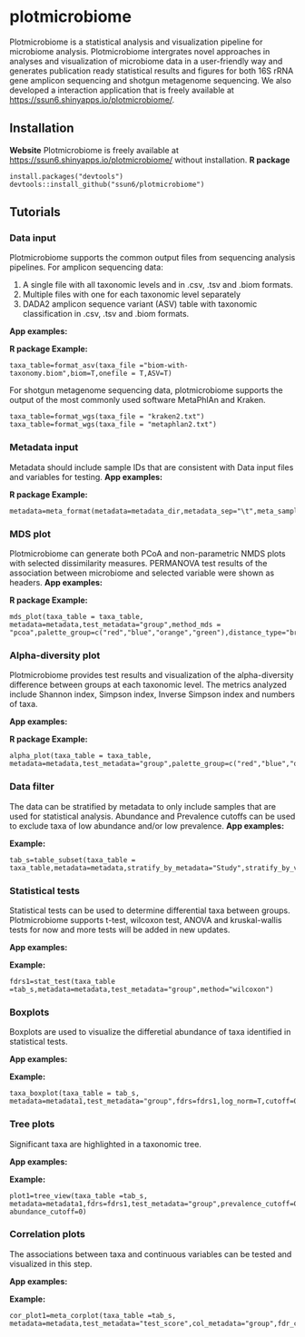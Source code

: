 # plotmicrobiome
Plotmicrobiome is a statistical analysis and visualization pipeline for microbiome analysis. Plotmicrobiome intergrates novel approaches in analyses and visualization of microbiome data in a user-friendly way and generates publication ready statistical results and figures for both 16S rRNA gene amplicon sequencing and shotgun metagenome sequencing. We also developed a interaction application that is freely available at https://ssun6.shinyapps.io/plotmicrobiome/. 

## Installation
**Website**
Plotmicrobiome is freely available at https://ssun6.shinyapps.io/plotmicrobiome/ without installation. 
**R package**
```
install.packages("devtools")
devtools::install_github("ssun6/plotmicrobiome")
```
## Tutorials
### Data input
Plotmicrobiome supports the common output files from sequencing analysis pipelines.
For amplicon sequencing data:
1. A single file with all taxonomic levels and in .csv, .tsv and .biom formats.
2. Multiple files with one for each taxonomic level separately
3. DADA2 amplicon sequence variant (ASV) table with taxonomic classification in .csv, .tsv and .biom formats.

**App examples:**


**R package Example:**
```
taxa_table=format_asv(taxa_file ="biom-with-taxonomy.biom",biom=T,onefile = T,ASV=T)
```
For shotgun metagenome sequencing data, plotmicrobiome supports the output of the most commonly used
software MetaPhlAn and Kraken. 
```
taxa_table=format_wgs(taxa_file = "kraken2.txt")
taxa_table=format_wgs(taxa_file = "metaphlan2.txt")
```

### Metadata input
Metadata should include sample IDs that are consistent with Data input files and variables for testing.
**App examples:**




**R package Example:**
```
metadata=meta_format(metadata=metadata_dir,metadata_sep="\t",meta_sample_name_col=1)
```
### MDS plot
Plotmicrobiome can generate both PCoA and non-parametric NMDS plots with selected dissimilarity measures.
PERMANOVA test results of the association between microbiome and selected variable were shown as headers. 
**App examples:**

**R package Example:**
```
mds_plot(taxa_table = taxa_table, metadata=metadata,test_metadata="group",method_mds = "pcoa",palette_group=c("red","blue","orange","green"),distance_type="bray")

```

### Alpha-diversity plot
Plotmicrobiome provides test results and visualization of the alpha-diversity difference between groups at each taxonomic level.
The metrics analyzed include Shannon index, Simpson index, Inverse Simpson index and numbers of taxa. 

**App examples:**

**R package Example:**
```
alpha_plot(taxa_table = taxa_table, metadata=metadata,test_metadata="group",palette_group=c("red","blue","orange","green"))
```

### Data filter
The data can be stratified by metadata to only include samples that are used for statistical analysis. 
Abundance and Prevalence cutoffs can be used to exclude taxa of low abundance and/or low prevalence.
**App examples:**

**Example:**
```
tab_s=table_subset(taxa_table = taxa_table,metadata=metadata,stratify_by_metadata="Study",stratify_by_value="Sugar")

```
### Statistical tests
Statistical tests can be used to determine differential taxa between groups. 
Plotmicrobiome supports t-test, wilcoxon test, ANOVA and kruskal-wallis tests for now and more tests will be added in new updates.

**App examples:**

**Example:**
```
fdrs1=stat_test(taxa_table =tab_s,metadata=metadata,test_metadata="group",method="wilcoxon")

```
### Boxplots
Boxplots are used to visualize the differetial abundance of taxa identified in statistical tests.

**App examples:**

**Example:**
```
taxa_boxplot(taxa_table = tab_s, metadata=metadata1,test_metadata="group",fdrs=fdrs1,log_norm=T,cutoff=0.01,palette_group=c("red","blue","orange","green"))

```

### Tree plots
Significant taxa are highlighted in a taxonomic tree.

**App examples:**

**Example:**
```
plot1=tree_view(taxa_table =tab_s, metadata=metadata1,fdrs=fdrs1,test_metadata="group",prevalence_cutoff=0.1, abundance_cutoff=0)

```

### Correlation plots
The associations between taxa and continuous variables can be tested and visualized in this step.

**App examples:**

**Example:**
```
cor_plot1=meta_corplot(taxa_table =tab_s, metadata=metadata,test_metadata="test_score",col_metadata="group",fdr_cutoff=0.1)

```
